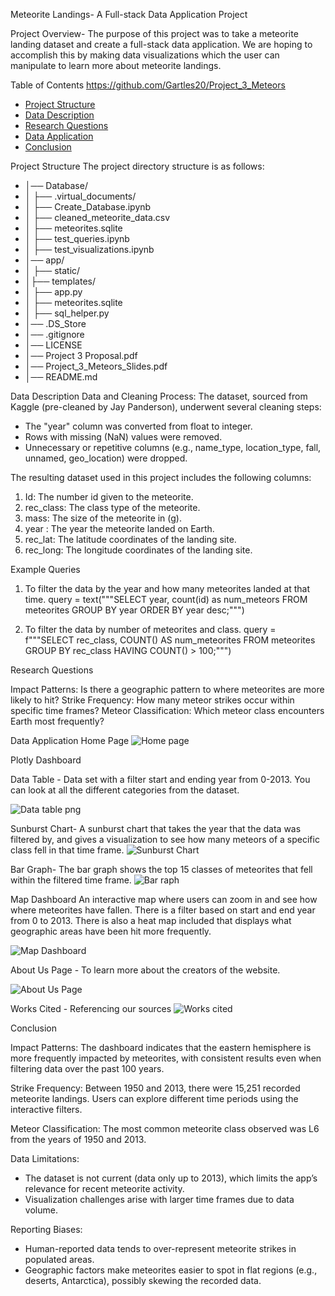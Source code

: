Meteorite Landings- A Full-stack Data Application Project

Project Overview-
  The purpose of this project was to take a meteorite landing dataset and create a full-stack data application. We are hoping to accomplish this by making data      visualizations which the user can manipulate to learn more about meteorite landings.
   
 Table of Contents
 https://github.com/Gartles20/Project_3_Meteors
 
 - [Project Structure](#project-structure)
 - [Data Description](#data-description)
 - [Research Questions](#research-questions)
 - [Data Application](#data-application)
 - [Conclusion](#conclusion)
 
 Project Structure
 The project directory structure is as follows:

 - │── Database/
 -  │ ├── .virtual_documents/
 - │ ├── Create_Database.ipynb
 - │ ├── cleaned_meteorite_data.csv
 - │ ├── meteorites.sqlite
 - │ ├── test_queries.ipynb
 - │ ├── test_visualizations.ipynb
 - │── app/
 - │ ├── static/
 - │├── templates/
 - │ ├── app.py
 - │ ├── meteorites.sqlite
 - │ ├── sql_helper.py
 - │── .DS_Store
 - │── .gitignore
 - │── LICENSE
 - │── Project 3 Proposal.pdf
 - │── Project_3_Meteors_Slides.pdf
 - │── README.md
 
Data Description
 Data and Cleaning Process:
 The dataset, sourced from Kaggle (pre-cleaned by Jay Panderson), underwent several cleaning
 steps:
 
   - The "year" column was converted from float to integer.
   - Rows with missing (NaN) values were removed.
   - Unnecessary or repetitive columns (e.g., name_type, location_type, fall, unnamed,
     geo_location) were dropped.
   
 The resulting dataset used in this project includes the following columns:
 1. Id: The number id given to the meteorite.
 2. rec_class: The class type of the meteorite.
 3. mass: The size of the meteorite in (g).
 4. year : The year the meteorite landed on Earth.
 5. rec_lat: The latitude coordinates of the landing site.
 6. rec_long: The longitude coordinates of the landing site.
    
 Example Queries
 1. To filter the data by the year and how many meteorites landed at that time.
       query = text("""SELECT
               year,
               count(id) as num_meteors
               FROM
               meteorites
               GROUP BY
               year
               ORDER BY
               year desc;""")
                         
 2. To filter the data by number of meteorites and class.
      query = f"""SELECT
              rec_class,
              COUNT() AS num_meteorites
              FROM meteorites
              GROUP BY rec_class
              HAVING COUNT() > 100;""")
    
 Research Questions
 
 Impact Patterns: Is there a geographic pattern to where meteorites are more likely to hit?
 Strike Frequency: How many meteor strikes occur within specific time frames?
 Meteor Classification: Which meteor class encounters Earth most frequently?
 
 Data Application
 Home Page
  ![Home page](https://github.com/user-attachments/assets/0eb3d474-a577-4207-8685-7918bdeeabf6)

 Plotly Dashboard
 
 Data Table -
  Data set with a filter start and ending year from 0-2013. You can look at all the different
   categories from the dataset.
 
 ![Data table png](https://github.com/user-attachments/assets/ef890c51-c464-4ee6-9786-448f20cd4968)

 Sunburst Chart-
   A sunburst chart that takes the year that the data was filtered by, and gives a visualization to
   see how many meteors of a specific class fell in that time frame.
![Sunburst Chart](https://github.com/user-attachments/assets/e94b25e7-fb59-4a3a-b23f-39a64c4e1d4c)

 Bar Graph- The bar graph shows the top 15 classes of meteorites that fell within the filtered time frame.
![Bar raph](https://github.com/user-attachments/assets/cfc6b5ff-c2f8-47d0-aa42-116a7df43b39)

Map Dashboard
 An interactive map where users can zoom in and see how where meteorites have fallen. There
 is a filter based on start and end year from 0 to 2013. There is also a heat map included that
 displays what geographic areas have been hit more frequently.

![Map Dashboard](https://github.com/user-attachments/assets/dd354820-bd91-41ca-81e1-f47ccdfad3e7)

About Us Page - To learn more about the creators of the website.

![About Us Page](https://github.com/user-attachments/assets/73d9c079-fcc3-4aa9-9bf3-9bbb64927b99)

 Works Cited - Referencing our sources
![Works cited](https://github.com/user-attachments/assets/d31522ea-10a9-4b39-903f-adb522dcebbc)

 Conclusion
 
 Impact Patterns: 
       The dashboard indicates that the eastern hemisphere is more frequently
       impacted by meteorites, with consistent results even when filtering data over the past 100
       years.
 
 Strike Frequency: 
       Between 1950 and 2013, there were 15,251 recorded meteorite landings. Users can explore different time periods using the interactive filters.
 
 Meteor Classification: 
      The most common meteorite class observed was L6 from the years of 1950 and 2013.
      
 Data Limitations:
 - The dataset is not current (data only up to 2013), which limits the app’s relevance for
 recent meteorite activity.
 - Visualization challenges arise with larger time frames due to data volume.
 
 Reporting Biases:
 - Human-reported data tends to over-represent meteorite strikes in populated areas.
 - Geographic factors make meteorites easier to spot in flat regions (e.g., deserts,
 Antarctica), possibly skewing the recorded data.
